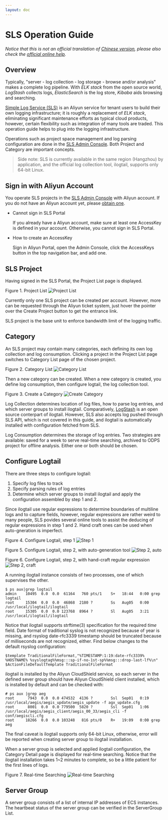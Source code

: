 ```yaml
---
layout: doc
---
```

SLS Operation Guide
===================

_Notice that this is not an official translation of [Chinese version](http://imgs-storage.cdn.aliyuncs.com/help/sls/%E7%AE%80%E5%8D%95%E6%97%A5%E5%BF%97%E6%9C%8D%E5%8A%A1%E6%8E%A7%E5%88%B6%E5%8F%B0%E6%93%8D%E4%BD%9C%E6%8C%87%E5%8D%97version0.2.1.pdf), please also check the [official online help](http://help.aliyun.com/all/11113802.html)._

Overview
-------------------

Typically, "server - log collection - log storage - browse and/or analysis" makes a complete log pipeline. With *ELK stack* from the open source world, *LogStash* collects logs, *ElasticSearch* is the log store, *Kibaba* aids browsing and searching.

[Simple Log Service (SLS)](http://www.aliyun.com/product/sls/) is an Aliyun service for tenant users to build their own logging infrastructure; it is roughly a replacement of *ELK stack*, eliminating significant maintenance efforts as typical cloud products, however, certain flexibility such as integration of many tools are traded. This operation guide helps to plug into the logging infrastructure.

Operations such as project space management and log parsing configuration are done in the [SLS Admin Console](http://sls.console.aliyun.com/). Both Project and Category are important concepts.

> Side note: SLS is currently available in the same region (Hangzhou) by application, and the official log collection tool, ilogtail, supports only 64-bit Linux.


Sign in with Aliyun Account
-------------------

You operate SLS projects in the [SLS Admin Console](http://sls.console.aliyun.com/) with Aliyun account. If you do not have an Aliyun account yet, please [obtain one](http://www.aliyun.com/).

* Cannot sign in SLS Portal

  If you already have a Aliyun account, make sure at least one AccessKey is defined in your account. Otherwise, you cannot sign in SLS Portal.

* How to create an AccessKey

  Sign in Aliyun Portal, open the Admin Console, click the AccessKeys button in the top navigation bar, and add one.


SLS Project
-------------------

Having signed in the SLS Portal, the Project List page is displayed. 

Figure 1. Project List
![Project List](sls-operation-guide/sls-project-list.png)

Currently only one SLS project can be created per account. However, more can be requested through the Aliyun ticket system, just hover the pointer over the Create Project button to get the entrance link.

SLS project is the base unit to enforce bandwidth limit of the logging traffic.


Category
-------------------

An SLS project may contain many categories, each defining its own log collection and log consumption. Clicking a project in the Project List page switches to Category List page of the chosen project. 

Figure 2. Category List
![Category List](sls-operation-guide/sls-category-list.png)

Then a new category can be created. When a new category is created, you define log consumption, then configure logtail, the log collection tool.

Figure 3. Create a Category
![Create Category](sls-operation-guide/sls-create-category.png)

Log Collection determines location of log files, how to parse log entries, and which server groups to install ilogtail. Comparatively, [LogStash](http://logstash.net/) is an open source conterpart of ilogtail. However, SLS also accepts log pushed through SLS API, which is not covered in this guide, and ilogtail is automatically installed with configuration fetched from SLS.

Log Consumption determines the storage of log entries. Two strategies are available: saved for a week to serve real-time searching, archived to ODPS project for offline analysis. Either one or both should be chosen.


Configure Logtail
-------------------

There are three steps to configure logtail:

1. Specify log files to track
2. Specify parsing rules of log entries
3. Determine which server groups to install ilogtail and apply the configuration assembled by step 1 and 2.

Since ilogtail use regular expressions to determine boundaries of multiline logs and to capture fields, however, regular expressions are rather weird to many people, SLS povides several online tools to assist the deducing of regular expressions in step 1 and 2. Hand craft ones can be used when auto-gneration is imperfect.

Figure 4. Configure Logtail, step 1
![Step 1](sls-operation-guide/sls-configure-logtail-1.png)

Figure 5. Configure Logtail, step 2, with auto-generation tool
![Step 2, auto](sls-operation-guide/sls-configure-logtail-2-auto.png)

Figure 6. Configure Logtail, step 2, with hand-craft regular expression
![Step 2, craft](sls-operation-guide/sls-configure-logtail-2-craft.png)

A running ilogtail instance consists of two processes, one of which supervises the other.

    $ ps aux|grep logtail
    admin    10495  0.0  0.0  61164   760 pts/1    S+   18:44   0:00 grep logtail
    root     15304  0.0  0.0  46868  2180 ?        Ss   Aug05   0:00 /usr/local/ilogtail/ilogtail
    root     15305  0.0  0.0 123768  8964 ?        Sl   Aug05   3:21 /usr/local/ilogtail/ilogtail

Notice that ilogtail supports strftime(3) specification for the required _time_ field. Date format of traditional syslog is not recognized because of year is missing, and rsyslog date-rfc3339 timestamp should be truncated because of milliseconds are not recognized, either. Find below changes to the default rsyslog configuration:

    $template TraditionalFileFormat,"%TIMESTAMP:1:19:date-rfc3339% %HOSTNAME% %syslogtag%%msg:::sp-if-no-1st-sp%%msg:::drop-last-lf%\n"
    $ActionFileDefaultTemplate TraditionalFileFormat

ilogtail is installed by the Aliyun CloudShield service, so each server in the defined sever group should have Aliyun CloudShield client installed, which is installed by default and can be checked with:

    # ps aux |grep aeg
    root      7943  0.0  0.0 474532  4136 ?        Ssl  Sep01   0:19 /usr/local/aegis/aegis_update/aegis_update -f agx_update.cfg
    root      8001  0.0  0.0 779500  5820 ?        Ssl  Sep01   1:06 /usr/local/aegis/aegis_client/aegis_00_33/aegis_cli -f conf/aegiscli.cfg
    root     18266  0.0  0.0 103248   816 pts/0    R+   19:09   0:00 grep aeg

The final caveat is ilogtail supports only 64-bit Linux, otherwise, error will be reported when creating server group to ilogtail installation.

When a server group is selected and applied ilogtail configuration, the Category Detail page is displayed for real-time searching. Notice that the ilogtail installation takes 1~2 minutes to complete, so be a little patient for the first lines of logs.

Figure 7. Real-time Searching
![Real-time Searching](sls-operation-guide/sls-category-logs.png)


Server Group
-------------------

A server group consists of a list of internal IP addresses of ECS instances. The heartbeat status of the server group can be verified in the ServerGroup List.



